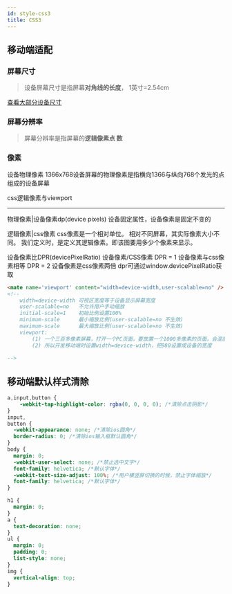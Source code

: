 ```yaml
---
id: style-css3
title: CSS3
---
```

## 移动端适配

### 屏幕尺寸
> 设备屏幕尺寸是指屏幕**对角线的长度**， 1英寸=2.54cm   

[查看大部分设备尺寸](https://screensiz.es/)

### 屏幕分辨率
> 屏幕分辨率是指屏幕的**逻辑像素点 数**

### 像素
设备物理像素
1366x768设备屏幕的物理像素是指横向1366与纵向768个发光的点组成的设备屏幕

css逻辑像素与viewport

----
物理像素|设备像素dp(device pixels)
设备固定属性，设备像素是固定不变的

逻辑像素|css像素
css像素是一个相对单位。
相对不同屏幕，其实际像素大小不同。
我们定义时，是定义其逻辑像素。即该图要用多少个像素来显示。

设备像素比DPR(devicePixelRatio)
设备像素/CSS像素
DPR = 1 设备像素与css像素相等
DPR = 2 设备像素是css像素两倍
dpr可通过window.devicePixelRatio获取

```html
<mate name='viewport' content="width=device-width,user-scalable=no" />
<!--
    width=device-width 可视区宽度等于设备显示屏幕宽度
    user-scalable=no   不允许用户手动缩放
    initial-scale=1    初始比例设置100%
    minimum-scale      最小缩放比例(user-scalable=no 不生效)
    maximum-scale      最大缩放比例(user-scalable=no 不生效)
    viewport:
        (1) 一个三百多像素屏幕，打开一个PC页面，要放置一个1000多像素的页面，会混乱，所以会手机浏览器虚拟一个980像素的页面，再进行缩放
        (2) 所以开发移动端时设置width=device-width，把980设置成设备的宽度
        
-->
```




## 移动端默认样式清除
```css
a,input,button {
    -webkit-tap-highlight-color: rgba(0, 0, 0, 0); /*清除点击阴影*/
}
input,
button {
  -webkit-appearance: none; /*清除ios圆角*/
  border-radius: 0; /*清除ios输入框默认圆角*/
}
body {
  margin: 0;
  -webkit-user-select: none; /*禁止选中文字*/
  font-family: helvetica; /*默认字体*/
  -webkit-text-size-adjust: 100%; /*用户横竖屏切换的时候，禁止字体缩放*/
  font-family: helvetica; /*默认字体*/
}

h1 {
  margin: 0;
}
a {
  text-decoration: none;
}
ul {
  margin: 0;
  padding: 0;
  list-style: none;
}
img {
  vertical-align: top;
}
```



